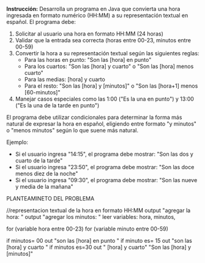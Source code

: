 **Instrucción:** Desarrolla un programa en Java que convierta una hora ingresada en formato numérico (HH:MM) a su representación textual en español. El programa debe:

1. Solicitar al usuario una hora en formato HH:MM (24 horas)
2. Validar que la entrada sea correcta (horas entre 00-23, minutos entre 00-59)
3. Convertir la hora a su representación textual según las siguientes reglas:
    - Para las horas en punto: "Son las [hora] en punto"
    - Para los cuartos: "Son las [hora] y cuarto" o "Son las [hora] menos cuarto"
    - Para las medias:  [hora] y cuarto
    - Para el resto: "Son las [hora] y [minutos]" o "Son las [hora+1] menos [60-minutos]"
4. Manejar casos especiales como las 1:00 ("Es la una en punto") y 13:00 ("Es la una de la tarde en punto")

El programa debe utilizar condicionales para determinar la forma más natural de expresar la hora en español, eligiendo entre formato "y minutos" o "menos minutos" según lo que suene más natural.

Ejemplo:

- Si el usuario ingresa "14:15", el programa debe mostrar: "Son las dos y cuarto de la tarde"
- Si el usuario ingresa "23:50", el programa debe mostrar: "Son las doce menos diez de la noche"
- Si el usuario ingresa "09:30", el programa debe mostrar: "Son las nueve y media de la mañana"

PLANTEAMINETO DEL PROBLEMA

//representacion textual de la hora en formato HH:MM
output "agregar la hora: "
output "agregar los minutos: "
leer 
variables: hora, minutos, 

for (variable hora entre 00-23)
for (variable minuto entre 00-59) 

if minutos= 00 out "son las [hora] en punto " 
if minuto es= 15 out "son las  [hora] y cuarto "
if minutos es=30 out " [hora] y cuarto"
  "Son las [hora] y [minutos]"

